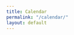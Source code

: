 ```yaml
---
title: Calendar
permalink: "/calendar/"
layout: default
---
```


<link rel="stylesheet" href="https://cdn.jsdelivr.net/npm/fullcalendar@5.5.0/main.min.css">
<script src="https://cdn.jsdelivr.net/npm/fullcalendar@5.5.0/main.min.js"></script>
<script src="https://ajax.googleapis.com/ajax/libs/jquery/3.5.1/jquery.min.js"></script>
<script>
  document.addEventListener('DOMContentLoaded', function() {
    var calendarEl = document.getElementById('calendar');
    var calendar = new FullCalendar.Calendar(calendarEl, {
      contentHeight: '75vh',
      eventColor: '#750384',
      googleCalendarApiKey: 'AIzaSyC4VtQc4DsrecgLxAJQZOWDYezGHflNZy0',
      events: 'qhkd08skbm49q2ole01ountaoo@group.calendar.google.com',
      eventClick: function(info) {
        info.jsEvent.preventDefault();
        window.open(info.event.url, 'gcalevent');
      },
      headerToolbar: {
        start: '',
        center: 'title',
        end: ''
      }
    });
    calendar.render();
  });
</script>
<div class="topnav-spacer"></div>
<div class="content" style="margin:2em;">
  <div id='calendar'></div>
</div>